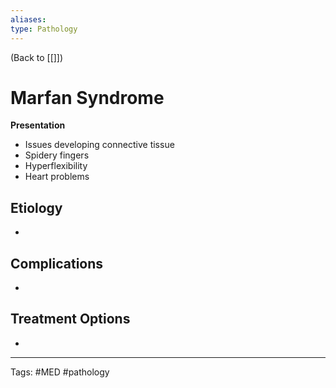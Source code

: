 ```yaml
---
aliases: 
type: Pathology
---
```


(Back to [[]])

# Marfan Syndrome

**Presentation**
- Issues developing connective tissue
- Spidery fingers
- Hyperflexibility
- Heart problems

## Etiology
- 

## Complications
- 

## Treatment Options
- 

---
Tags: #MED #pathology 